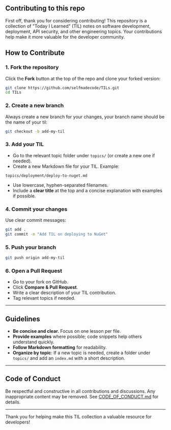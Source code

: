 ## Contributing to this repo

First off, thank you for considering contributing!
This repository is a collection of "Today I Learned" (TIL) notes on software development, deployment, API security, and other engineering topics. Your contributions help make it more valuable for the developer community.

## How to Contribute

### 1. Fork the repository
Click the **Fork** button at the top of the repo and clone your forked version:

```bash
git clone https://github.com/selfmadecode/TILs.git
cd TILs
```

### 2. Create a new branch

Always create a new branch for your changes, your branch name should be the name of your til:

```bash
git checkout -b add-my-til
```

### 3. Add your TIL

* Go to the relevant topic folder under `topics/` (or create a new one if needed).
* Create a new Markdown file for your TIL. Example:

```text
topics/deployment/deploy-to-nuget.md
```

* Use lowercase, hyphen-separated filenames.
* Include a **clear title** at the top and a concise explanation with examples if possible.

### 4. Commit your changes
Use clear commit messages:
```bash
git add .
git commit -m "Add TIL on deploying to NuGet"
````

### 5. Push your branch

```bash
git push origin add-my-til
```

### 6. Open a Pull Request

* Go to your fork on GitHub.
* Click **Compare & Pull Request**.
* Write a clear description of your TIL contribution.
* Tag relevant topics if needed.

---

## Guidelines

* **Be concise and clear.** Focus on one lesson per file.
* **Provide examples** where possible; code snippets help others understand quickly.
* **Follow Markdown formatting** for readability.
* **Organize by topic**: If a new topic is needed, create a folder under `topics/` and add an `index.md` with a short description.

---

## Code of Conduct

Be respectful and constructive in all contributions and discussions. Any inappropriate content may be removed. See [CODE\_OF\_CONDUCT.md](CODE_OF_CONDUCT.md) for details.

---

Thank you for helping make this TIL collection a valuable resource for developers!